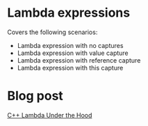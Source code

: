 # Lambda expressions

Covers the following scenarios:
- Lambda expression with no captures
- Lambda expression with value capture
- Lambda expression with reference capture
- Lambda expression with this capture

# Blog post

[C++ Lambda Under the Hood](https://medium.com/software-design/c-lambda-under-the-hood-9b5cd06e550a)
